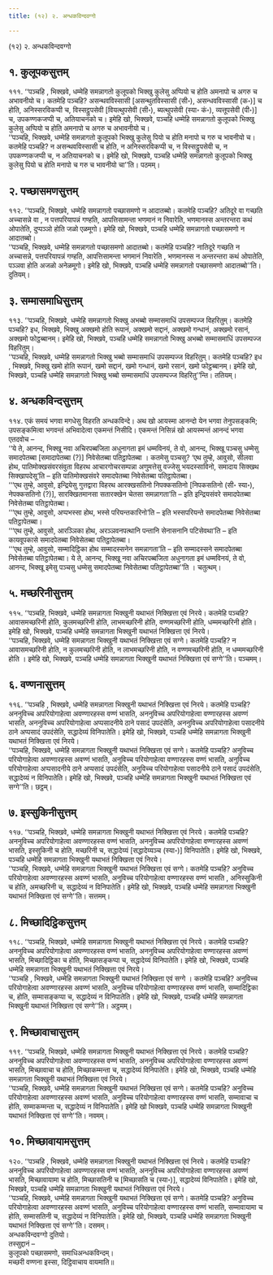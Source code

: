 ```yaml
---
title: (१२) २. अन्धकविन्दवग्गो

---
```

(१२) २. अन्धकविन्दवग्गो  


## १. कुलूपकसुत्तम्

१११. ‘‘पञ्चहि , भिक्खवे, धम्मेहि समन्नागतो कुलूपको भिक्खु कुलेसु अप्पियो च होति अमनापो च अगरु च अभावनीयो च। कतमेहि पञ्चहि? असन्थवविस्सासी [असन्थुतविस्सासी (सी॰), असन्धवविस्सासी (क॰)] च होति, अनिस्सरविकप्पी च, विस्सट्ठुपसेवी [वियत्थुपसेवी (सी॰), ब्यत्थुपसेवी (स्या॰ कं॰), व्यत्तूपसेवी (पी॰)] च, उपकण्णकजप्पी च, अतियाचनको च। इमेहि खो, भिक्खवे, पञ्चहि धम्मेहि समन्नागतो कुलूपको भिक्खु कुलेसु अप्पियो च होति अमनापो च अगरु च अभावनीयो च।  
‘‘पञ्चहि, भिक्खवे, धम्मेहि समन्नागतो कुलूपको भिक्खु कुलेसु पियो च होति मनापो च गरु च भावनीयो च। कतमेहि पञ्चहि? न असन्थवविस्सासी च होति, न अनिस्सरविकप्पी च, न विस्सट्ठुपसेवी च, न उपकण्णकजप्पी च, न अतियाचनको च। इमेहि खो, भिक्खवे, पञ्चहि धम्मेहि समन्नागतो कुलूपको भिक्खु कुलेसु पियो च होति मनापो च गरु च भावनीयो चा’’ति। पठमम्।  


## २. पच्छासमणसुत्तम्

११२. ‘‘पञ्चहि, भिक्खवे, धम्मेहि समन्नागतो पच्छासमणो न आदातब्बो। कतमेहि पञ्चहि? अतिदूरे वा गच्छति अच्चासन्ने वा , न पत्तपरियापन्नं गण्हति, आपत्तिसामन्ता भणमानं न निवारेति, भणमानस्स अन्तरन्तरा कथं ओपातेति, दुप्पञ्ञो होति जळो एळमूगो। इमेहि खो, भिक्खवे, पञ्चहि धम्मेहि समन्नागतो पच्छासमणो न आदातब्बो।  
‘‘पञ्चहि, भिक्खवे, धम्मेहि समन्नागतो पच्छासमणो आदातब्बो। कतमेहि पञ्चहि? नातिदूरे गच्छति न अच्चासन्ने, पत्तपरियापन्नं गण्हति, आपत्तिसामन्ता भणमानं निवारेति , भणमानस्स न अन्तरन्तरा कथं ओपातेति, पञ्ञवा होति अजळो अनेळमूगो। इमेहि खो, भिक्खवे, पञ्चहि धम्मेहि समन्नागतो पच्छासमणो आदातब्बो’’ति। दुतियम्।  


## ३. सम्मासमाधिसुत्तम्

११३. ‘‘पञ्चहि, भिक्खवे, धम्मेहि समन्नागतो भिक्खु अभब्बो सम्मासमाधिं उपसम्पज्ज विहरितुम्। कतमेहि पञ्चहि? इध, भिक्खवे, भिक्खु अक्खमो होति रूपानं, अक्खमो सद्दानं, अक्खमो गन्धानं, अक्खमो रसानं, अक्खमो फोट्ठब्बानम्। इमेहि खो, भिक्खवे, पञ्चहि धम्मेहि समन्नागतो भिक्खु अभब्बो सम्मासमाधिं उपसम्पज्ज विहरितुम्।  
‘‘पञ्चहि, भिक्खवे, धम्मेहि समन्नागतो भिक्खु भब्बो सम्मासमाधिं उपसम्पज्ज विहरितुम्। कतमेहि पञ्चहि? इध , भिक्खवे, भिक्खु खमो होति रूपानं, खमो सद्दानं, खमो गन्धानं, खमो रसानं, खमो फोट्ठब्बानम्। इमेहि खो, भिक्खवे, पञ्चहि धम्मेहि समन्नागतो भिक्खु भब्बो सम्मासमाधिं उपसम्पज्ज विहरितु’’न्ति। ततियम्।  


## ४. अन्धकविन्दसुत्तम्

११४. एकं समयं भगवा मगधेसु विहरति अन्धकविन्दे। अथ खो आयस्मा आनन्दो येन भगवा तेनुपसङ्कमि; उपसङ्कमित्वा भगवन्तं अभिवादेत्वा एकमन्तं निसीदि। एकमन्तं निसिन्नं खो आयस्मन्तं आनन्दं भगवा एतदवोच –  
‘‘ये ते, आनन्द, भिक्खू नवा अचिरपब्बजिता अधुनागता इमं धम्मविनयं, ते वो, आनन्द, भिक्खू पञ्चसु धम्मेसु समादपेतब्बा [समादापेतब्बा (?)] निवेसेतब्बा पतिट्ठापेतब्बा । कतमेसु पञ्चसु? ‘एथ तुम्हे, आवुसो, सीलवा होथ, पातिमोक्खसंवरसंवुता विहरथ आचारगोचरसम्पन्ना अणुमत्तेसु वज्जेसु भयदस्साविनो, समादाय सिक्खथ सिक्खापदेसू’ति – इति पातिमोक्खसंवरे समादपेतब्बा निवेसेतब्बा पतिट्ठापेतब्बा।  
‘‘‘एथ तुम्हे, आवुसो, इन्द्रियेसु गुत्तद्वारा विहरथ आरक्खसतिनो निपक्कसतिनो [निपकसतिनो (सी॰ स्या॰), नेपक्कसतिनो (?)], सारक्खितमानसा सतारक्खेन चेतसा समन्नागता’ति – इति इन्द्रियसंवरे समादपेतब्बा निवेसेतब्बा पतिट्ठापेतब्बा।  
‘‘‘एथ तुम्हे, आवुसो, अप्पभस्सा होथ, भस्से परियन्तकारिनो’ति – इति भस्सपरियन्ते समादपेतब्बा निवेसेतब्बा पतिट्ठापेतब्बा।  
‘‘‘एथ तुम्हे, आवुसो, आरञ्ञिका होथ, अरञ्ञवनपत्थानि पन्तानि सेनासनानि पटिसेवथा’ति – इति कायवूपकासे समादपेतब्बा निवेसेतब्बा पतिट्ठापेतब्बा।  
‘‘‘एथ तुम्हे, आवुसो, सम्मादिट्ठिका होथ सम्मादस्सनेन समन्नागता’ति – इति सम्मादस्सने समादपेतब्बा निवेसेतब्बा पतिट्ठापेतब्बा। ये ते, आनन्द, भिक्खू नवा अचिरपब्बजिता अधुनागता इमं धम्मविनयं, ते वो, आनन्द, भिक्खू इमेसु पञ्चसु धम्मेसु समादपेतब्बा निवेसेतब्बा पतिट्ठापेतब्बा’’ति । चतुत्थम्।  


## ५. मच्छरिनीसुत्तम्

११५. ‘‘पञ्चहि, भिक्खवे, धम्मेहि समन्नागता भिक्खुनी यथाभतं निक्खित्ता एवं निरये। कतमेहि पञ्चहि? आवासमच्छरिनी होति, कुलमच्छरिनी होति, लाभमच्छरिनी होति, वण्णमच्छरिनी होति, धम्ममच्छरिनी होति। इमेहि खो, भिक्खवे, पञ्चहि धम्मेहि समन्नागता भिक्खुनी यथाभतं निक्खित्ता एवं निरये।  
‘‘पञ्चहि, भिक्खवे, धम्मेहि समन्नागता भिक्खुनी यथाभतं निक्खित्ता एवं सग्गे। कतमेहि पञ्चहि? न आवासमच्छरिनी होति, न कुलमच्छरिनी होति, न लाभमच्छरिनी होति, न वण्णमच्छरिनी होति, न धम्ममच्छरिनी होति । इमेहि खो, भिक्खवे, पञ्चहि धम्मेहि समन्नागता भिक्खुनी यथाभतं निक्खित्ता एवं सग्गे’’ति। पञ्चमम्।  


## ६. वण्णनासुत्तम्

११६. ‘‘पञ्चहि , भिक्खवे, धम्मेहि समन्नागता भिक्खुनी यथाभतं निक्खित्ता एवं निरये। कतमेहि पञ्चहि? अननुविच्च अपरियोगाहेत्वा अवण्णारहस्स वण्णं भासति, अननुविच्च अपरियोगाहेत्वा वण्णारहस्स अवण्णं भासति, अननुविच्च अपरियोगाहेत्वा अप्पसादनीये ठाने पसादं उपदंसेति, अननुविच्च अपरियोगाहेत्वा पसादनीये ठाने अप्पसादं उपदंसेति, सद्धादेय्यं विनिपातेति। इमेहि खो, भिक्खवे, पञ्चहि धम्मेहि समन्नागता भिक्खुनी यथाभतं निक्खित्ता एवं निरये।  
‘‘पञ्चहि, भिक्खवे, धम्मेहि समन्नागता भिक्खुनी यथाभतं निक्खित्ता एवं सग्गे। कतमेहि पञ्चहि? अनुविच्च परियोगाहेत्वा अवण्णारहस्स अवण्णं भासति, अनुविच्च परियोगाहेत्वा वण्णारहस्स वण्णं भासति, अनुविच्च परियोगाहेत्वा अप्पसादनीये ठाने अप्पसादं उपदंसेति, अनुविच्च परियोगाहेत्वा पसादनीये ठाने पसादं उपदंसेति, सद्धादेय्यं न विनिपातेति। इमेहि खो, भिक्खवे, पञ्चहि धम्मेहि समन्नागता भिक्खुनी यथाभतं निक्खित्ता एवं सग्गे’’ति। छट्ठम्।  


## ७. इस्सुकिनीसुत्तम्

११७. ‘‘पञ्चहि, भिक्खवे, धम्मेहि समन्नागता भिक्खुनी यथाभतं निक्खित्ता एवं निरये। कतमेहि पञ्चहि? अननुविच्च अपरियोगाहेत्वा अवण्णारहस्स वण्णं भासति, अननुविच्च अपरियोगाहेत्वा वण्णारहस्स अवण्णं भासति, इस्सुकिनी च होति, मच्छरिनी च, सद्धादेय्यं [सद्धादेय्यञ्च (स्या॰)] विनिपातेति। इमेहि खो, भिक्खवे, पञ्चहि धम्मेहि समन्नागता भिक्खुनी यथाभतं निक्खित्ता एवं निरये।  
‘‘पञ्चहि, भिक्खवे, धम्मेहि समन्नागता भिक्खुनी यथाभतं निक्खित्ता एवं सग्गे। कतमेहि पञ्चहि? अनुविच्च परियोगाहेत्वा अवण्णारहस्स अवण्णं भासति, अनुविच्च परियोगाहेत्वा वण्णारहस्स वण्णं भासति , अनिस्सुकिनी च होति, अमच्छरिनी च, सद्धादेय्यं न विनिपातेति। इमेहि खो, भिक्खवे, पञ्चहि धम्मेहि समन्नागता भिक्खुनी यथाभतं निक्खित्ता एवं सग्गे’’ति। सत्तमम्।  


## ८. मिच्छादिट्ठिकसुत्तम्

११८. ‘‘पञ्चहि, भिक्खवे, धम्मेहि समन्नागता भिक्खुनी यथाभतं निक्खित्ता एवं निरये। कतमेहि पञ्चहि? अननुविच्च अपरियोगाहेत्वा अवण्णारहस्स वण्णं भासति, अननुविच्च अपरियोगाहेत्वा वण्णारहस्स अवण्णं भासति, मिच्छादिट्ठिका च होति, मिच्छासङ्कप्पा च, सद्धादेय्यं विनिपातेति। इमेहि खो, भिक्खवे, पञ्चहि धम्मेहि समन्नागता भिक्खुनी यथाभतं निक्खित्ता एवं निरये।  
‘‘पञ्चहि , भिक्खवे, धम्मेहि समन्नागता भिक्खुनी यथाभतं निक्खित्ता एवं सग्गे । कतमेहि पञ्चहि? अनुविच्च परियोगाहेत्वा अवण्णारहस्स अवण्णं भासति, अनुविच्च परियोगाहेत्वा वण्णारहस्स वण्णं भासति, सम्मादिट्ठिका च, होति, सम्मासङ्कप्पा च, सद्धादेय्यं न विनिपातेति। इमेहि खो, भिक्खवे, पञ्चहि धम्मेहि समन्नागता भिक्खुनी यथाभतं निक्खित्ता एवं सग्गे’’ति। अट्ठमम्।  


## ९. मिच्छावाचासुत्तम्

११९. ‘‘पञ्चहि, भिक्खवे, धम्मेहि समन्नागता भिक्खुनी यथाभतं निक्खित्ता एवं निरये। कतमेहि पञ्चहि? अननुविच्च अपरियोगाहेत्वा अवण्णारहस्स वण्णं भासति, अननुविच्च अपरियोगाहेत्वा वण्णारहस्स अवण्णं भासति, मिच्छावाचा च होति, मिच्छाकम्मन्ता च, सद्धादेय्यं विनिपातेति। इमेहि खो, भिक्खवे, पञ्चहि धम्मेहि समन्नागता भिक्खुनी यथाभतं निक्खित्ता एवं निरये।  
‘‘पञ्चहि, भिक्खवे, धम्मेहि समन्नागता भिक्खुनी यथाभतं निक्खित्ता एवं सग्गे। कतमेहि पञ्चहि? अनुविच्च परियोगाहेत्वा अवण्णारहस्स अवण्णं भासति, अनुविच्च परियोगाहेत्वा वण्णारहस्स वण्णं भासति, सम्मावाचा च होति, सम्माकम्मन्ता च, सद्धादेय्यं न विनिपातेति। इमेहि खो भिक्खवे, पञ्चहि धम्मेहि समन्नागता भिक्खुनी यथाभतं निक्खित्ता एवं सग्गे’’ति। नवमम्।  


## १०. मिच्छावायामसुत्तम्

१२०. ‘‘पञ्चहि , भिक्खवे, धम्मेहि समन्नागता भिक्खुनी यथाभतं निक्खित्ता एवं निरये। कतमेहि पञ्चहि? अननुविच्च अपरियोगाहेत्वा अवण्णारहस्स वण्णं भासति, अननुविच्च अपरियोगाहेत्वा वण्णारहस्स अवण्णं भासति, मिच्छावायामा च होति, मिच्छासतिनी च [मिच्छासति च (स्या॰)], सद्धादेय्यं विनिपातेति। इमेहि खो, भिक्खवे, पञ्चहि धम्मेहि समन्नागता भिक्खुनी यथाभतं निक्खित्ता एवं निरये।  
‘‘पञ्चहि, भिक्खवे, धम्मेहि समन्नागता भिक्खुनी यथाभतं निक्खित्ता एवं सग्गे। कतमेहि पञ्चहि? अनुविच्च परियोगाहेत्वा अवण्णारहस्स अवण्णं भासति, अनुविच्च परियोगाहेत्वा वण्णारहस्स वण्णं भासति, सम्मावायामा च होति, सम्मासतिनी च, सद्धादेय्यं न विनिपातेति। इमेहि खो, भिक्खवे, पञ्चहि धम्मेहि समन्नागता भिक्खुनी यथाभतं निक्खित्ता एवं सग्गे’’ति। दसमम्।  
अन्धकविन्दवग्गो दुतियो।  
तस्सुद्दानं –  
कुलूपको पच्छासमणो, समाधिअन्धकविन्दम्।  
मच्छरी वण्णना इस्सा, दिट्ठिवाचाय वायमाति॥  